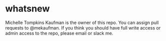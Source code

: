 # whatsnew

Michelle Tompkins Kaufman is the owner of this repo. You can assign pull requests to @mekaufman. If you think you should have full write access or admin access to the repo, please email or slack me.
